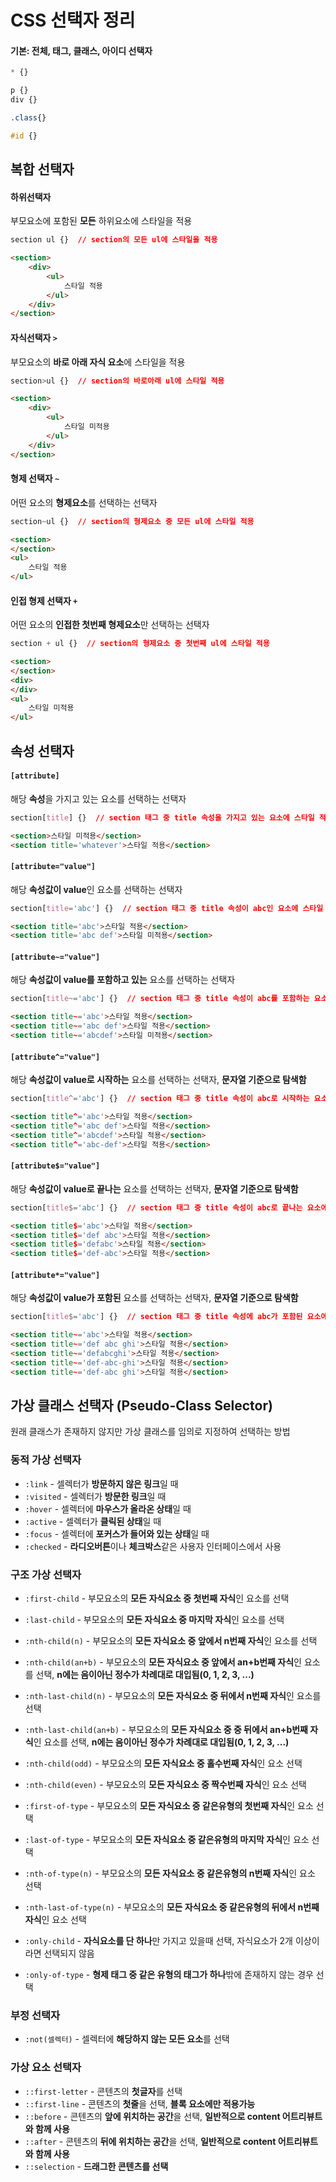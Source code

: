 # CSS 선택자 정리





#### 기본: 전체, 태그, 클래스, 아이디 선택자

```css
* {}

p {}
div {}

.class{}

#id {}
```





## 복합 선택자



#### 하위선택자

부모요소에 포함된 **모든** 하위요소에 스타일을 적용

```css
section ul {}  // section의 모든 ul에 스타일을 적용
```

```html
<section>
	<div>
        <ul>
            스타일 적용
        </ul>
    </div>
</section>
```



#### 자식선택자 `>`

부모요소의 **바로 아래 자식 요소**에 스타일을 적용

```css
section>ul {}  // section의 바로아래 ul에 스타일 적용
```

```html
<section>
	<div>
        <ul>
            스타일 미적용
        </ul>
    </div>
</section>
```



#### 형제 선택자 `~`

어떤 요소의 **형제요소**를 선택하는 선택자

```css
section~ul {}  // section의 형제요소 중 모든 ul에 스타일 적용
```

```html
<section>
</section>
<ul>
    스타일 적용
</ul>
```



#### 인접 형제 선택자 `+`

어떤 요소의 **인접한 첫번째 형제요소**만 선택하는 선택자

```css
section + ul {}  // section의 형제요소 중 첫번째 ul에 스타일 적용
```

```html
<section>
</section>
<div>
</div>
<ul>
    스타일 미적용
</ul>
```





## 속성 선택자



#### `[attribute]`

해당 **속성**을 가지고 있는 요소를 선택하는 선택자

```css
section[title] {}  // section 태그 중 title 속성을 가지고 있는 요소에 스타일 적용
```

```html
<section>스타일 미적용</section>
<section title='whatever'>스타일 적용</section>
```



#### `[attribute="value"]`

해당 **속성값이 value**인 요소를 선택하는 선택자

```css
section[title='abc'] {}  // section 태그 중 title 속성이 abc인 요소에 스타일 적용
```

```html
<section title='abc'>스타일 적용</section>
<section title='abc def'>스타일 미적용</section>
```



#### `[attribute~="value"]`

해당 **속성값이 value를 포함하고 있는** 요소를 선택하는 선택자

```css
section[title~='abc'] {}  // section 태그 중 title 속성이 abc를 포함하는 요소에 스타일 적용
```

```html
<section title~='abc'>스타일 적용</section>
<section title~='abc def'>스타일 적용</section>
<section title~='abcdef'>스타일 미적용</section>
```



#### `[attribute^="value"]`

해당 **속성값이 value로 시작하는** 요소를 선택하는 선택자, **문자열 기준으로 탐색함**

```css
section[title^='abc'] {}  // section 태그 중 title 속성이 abc로 시작하는 요소에 스타일 적용
```

```html
<section title^='abc'>스타일 적용</section>
<section title^='abc def'>스타일 적용</section>
<section title^='abcdef'>스타일 적용</section>
<section title^='abc-def'>스타일 적용</section>
```



#### `[attribute$="value"]`

해당 **속성값이 value로 끝나는** 요소를 선택하는 선택자, **문자열 기준으로 탐색함**

```css
section[title$='abc'] {}  // section 태그 중 title 속성이 abc로 끝나는 요소에 스타일 적용
```

```html
<section title$='abc'>스타일 적용</section>
<section title$='def abc'>스타일 적용</section>
<section title$='defabc'>스타일 적용</section>
<section title$='def-abc'>스타일 적용</section>
```



#### `[attribute*="value"]`

해당 **속성값이 value가 포함된** 요소를 선택하는 선택자, **문자열 기준으로 탐색함**

```css
section[title$='abc'] {}  // section 태그 중 title 속성에 abc가 포함된 요소에 스타일 적용
```

```html
<section title~='abc'>스타일 적용</section>
<section title~='def abc ghi'>스타일 적용</section>
<section title~='defabcghi'>스타일 적용</section>
<section title~='def-abc-ghi'>스타일 적용</section>
<section title~='def-abc ghi'>스타일 적용</section>
```





## 가상 클래스 선택자 (Pseudo-Class Selector)

원래 클래스가 존재하지 않지만 가상 클래스를 임의로 지정하여 선택하는 방법



### 동적 가상 선택자

- `:link` - 셀렉터가 **방문하지 않은 링크**일 때
- `:visited` - 셀렉터가 **방문한 링크**일 때
- `:hover` - 셀렉터에 **마우스가 올라온 상태**일 때
- `:active` - 셀렉터가 **클릭된 상태**일 때
- `:focus` - 셀렉터에 **포커스가 들어와 있는 상태**일 때
- `:checked` - **라디오버튼**이나 **체크박스**같은 사용자 인터페이스에서 사용





### 구조 가상 선택자

- `:first-child` - 부모요소의 **모든 자식요소 중 첫번째 자식**인 요소를 선택
- `:last-child` - 부모요소의 **모든 자식요소 중 마지막 자식**인 요소를 선택
- `:nth-child(n)` - 부모요소의 **모든 자식요소 중 앞에서 n번째 자식**인 요소를 선택
- `:nth-child(an+b)` - 부모요소의 **모든 자식요소 중 앞에서 an+b번째 자식**인 요소를 선택, **n에는 음이아닌 정수가 차례대로 대입됨(0, 1, 2, 3, ...)**
- `:nth-last-child(n)` - 부모요소의 **모든 자식요소 중 뒤에서 n번째 자식**인 요소를 선택
- `:nth-last-child(an+b)` - 부모요소의 **모든 자식요소 중 중 뒤에서 an+b번째 자식**인 요소를 선택, **n에는 음이아닌 정수가 차례대로 대입됨(0, 1, 2, 3, ...)**
- `:nth-child(odd)` - 부모요소의 **모든 자식요소 중 홀수번째 자식**인 요소 선택
- `:nth-child(even)` - 부모요소의 **모든 자식요소 중 짝수번째 자식**인 요소 선택
- `:first-of-type` - 부모요소의 **모든 자식요소 중 같은유형의 첫번째 자식**인 요소 선택
- `:last-of-type` - 부모요소의 **모든 자식요소 중 같은유형의 마지막 자식**인 요소 선택

- `:nth-of-type(n)` - 부모요소의 **모든 자식요소 중 같은유형의 n번째 자식**인 요소 선택
- `:nth-last-of-type(n)` - 부모요소의 **모든 자식요소 중 같은유형의 뒤에서 n번째 자식**인 요소 선택
- `:only-child` - **자식요소를 단 하나**만 가지고 있을때 선택, 자식요소가 2개 이상이라면 선택되지 않음
- `:only-of-type` - **형제 태그 중 같은 유형의 태그가 하나**밖에 존재하지 않는 경우 선택





### 부정 선택자

- `:not(셀렉터)` - 셀렉터에 **해당하지 않는 모든 요소**를 선택





### 가상 요소 선택자

- `::first-letter` - 콘텐츠의 **첫글자**를 선택
- `::first-line` - 콘텐츠의 **첫줄**을 선택, **블록 요소에만 적용가능**
- `::before` - 콘텐츠의 **앞에 위치하는 공간**을 선택, **일반적으로 content 어트리뷰트와 함께 사용**
- `::after` - 콘텐츠의 **뒤에 위치하는 공간**을 선택, **일반적으로 content 어트리뷰트와 함께 사용**
- `::selection` - **드래그한 콘텐츠를 선택**



